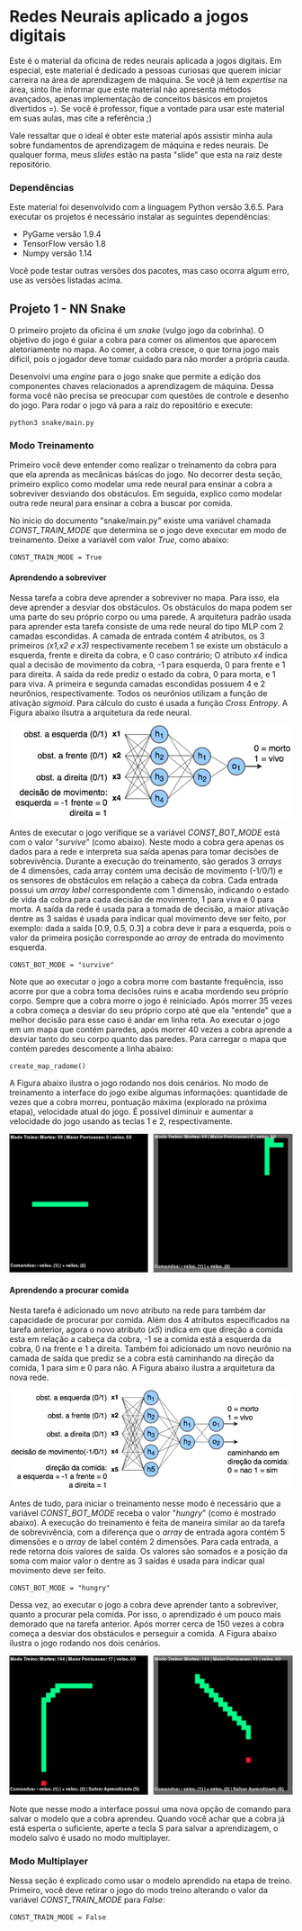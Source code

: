 # Redes Neurais aplicado a jogos digitais
Este é o material da oficina de redes neurais aplicada a jogos digitais. Em especial, este material é dedicado a pessoas curiosas que querem iniciar carreira na área de aprendizagem de máquina. Se você já tem _expertise_ na área, sinto lhe informar que este material não apresenta métodos avançados, apenas implementação de conceitos básicos em projetos divertidos  =). Se você é professor, fique a vontade para usar este material em suas aulas, mas cite a referência ;)

Vale ressaltar que o ideal é obter este material após assistir minha aula sobre fundamentos de aprendizagem de máquina e redes neurais. De qualquer forma, meus _slides_ estão na pasta "slide" que esta na raiz deste repositório.

### Dependências
Este material foi desenvolvido com a linguagem Python versão 3.6.5. Para executar os projetos é necessário instalar as seguintes dependências:

  * PyGame versão 1.9.4
  * TensorFlow versão 1.8
  * Numpy versão 1.14

Você pode testar outras versões dos pacotes, mas caso ocorra algum erro, use as versões listadas acima.

## Projeto 1 - NN Snake

O primeiro projeto da oficina é um _snake_ (vulgo jogo da cobrinha). O objetivo do jogo é guiar a cobra para comer os alimentos que aparecem aletoriamente no mapa. Ao comer, a cobra cresce, o que torna jogo mais dificil, pois o jogador deve tomar cuidado para não morder a própria cauda.

Desenvolvi uma _engine_ para o jogo snake que permite a edição dos componentes chaves relacionados a aprendizagem de máquina. Dessa forma você não precisa se preocupar com questões de controle e desenho do jogo. Para rodar o jogo vá para a raiz do repositório e execute: 
```
python3 snake/main.py
```

### Modo Treinamento

Primeiro você deve entender como realizar o treinamento da cobra para que ela aprenda as mecânicas básicas do jogo. No decorrer desta seção, primeiro explico como modelar uma rede neural para ensinar a cobra a sobreviver desviando dos obstáculos. Em seguida, explico como modelar outra rede neural para ensinar a cobra a buscar por comida.

No inicio do documento "snake/main.py" existe uma variável chamada _CONST_TRAIN_MODE_ que determina se o jogo deve executar em modo de treinamento. Deixe a variavél com valor _True_, como abaixo:

```
CONST_TRAIN_MODE = True
```

#### Aprendendo a sobreviver

Nessa tarefa a cobra deve aprender a sobreviver no mapa. Para isso, ela deve aprender a desviar dos obstáculos. Os obstáculos do mapa podem ser uma parte do seu próprio corpo ou uma parede. A arquitetura padrão usada para aprender esta tarefa consiste de uma rede neural do tipo MLP com 2 camadas escondidas. A camada de entrada contém 4 atributos, os 3 primeiros _(x1,x2 e x3)_ respectivamente recebem 1 se existe um obstáculo a esquerda, frente e direita da cobra, e 0 caso contrário; O atributo _x4_ indica qual a decisão de movimento da cobra, -1 para esquerda, 0 para frente e 1 para direita. A saída da rede prediz o estado da cobra, 0 para morta, e 1 para viva. A primeira e segunda camadas escondidas possuem 4 e 2 neurônios, respectivamente. Todos os neurônios utilizam a função de ativação _sigmoid_. Para cálculo do custo é usada a função _Cross Entropy_. A Figura abaixo ilsutra a arquitetura da rede neural. 

<p align="center">
  <img src="imgs/mlp_sur.png" />
</p>

Antes de executar o jogo verifique se a variável _CONST_BOT_MODE_ está com o valor "_survive_" (como abaixo). Neste modo a cobra gera apenas os dados para a rede e interpreta sua saída apenas para tomar decisões de sobrevivência. Durante a execução do treinamento, são gerados 3 _arrays_ de 4 dimensões, cada array contém uma decisão de movimento (-1/0/1) e os sensores de obstáculos em relação a cabeça da cobra. Cada entrada possui um _array_ _label_ correspondente com 1 dimensão, indicando o estado de vida da cobra para cada decisão de movimento, 1 para viva e 0 para morta. A saída da rede é usada para a tomada de decisão, a maior ativação dentre as 3 saídas é usada para indicar qual movimento deve ser feito, por exemplo: dada a saída [0.9, 0.5, 0.3] a cobra deve ir para a esquerda, pois o valor da primeira posição corresponde ao _array_ de entrada do movimento esquerda.

```
CONST_BOT_MODE = "survive"
```

Note que ao executar o jogo a cobra morre com bastante frequência, isso acorre por que a cobra toma decisões ruins e acaba mordendo seu próprio corpo. Sempre que a cobra morre o jogo é reiniciado. Após morrer 35 vezes a cobra começa a desviar do seu próprio corpo até que ela "entende" que a melhor decisão para esse caso é andar em linha reta. Ao executar o jogo em um mapa que contém paredes, após morrer 40 vezes a cobra aprende a desviar tanto do seu corpo quanto das paredes. Para carregar o mapa que contém paredes descomente a linha abaixo:

```
create_map_radome()
```

A Figura abaixo ilustra o jogo rodando nos dois cenários. No modo de treinamento a interface do jogo exibe algumas informações: quantidade de vezes que a cobra morreu, pontuação máxima (explorado na próxima etapa), velocidade atual do jogo. É possivel diminuir e aumentar a velocidade do jogo usando as teclas 1 e 2, respectivamente.

<p align="center">
  <img src="imgs/test_sur.png" />
</p>

#### Aprendendo a procurar comida

Nesta tarefa é adicionado um novo atributo na rede para também dar capacidade de procurar por comida. Além dos 4 atributos especificados na tarefa anterior, agora o novo atributo (_x5_) indica em que direção a comida esta em relação a cabeça da cobra, -1 se a comida está a esquerda da cobra, 0 na frente e 1 a direita. Também foi adicionado um novo neurônio na camada de saída que prediz se a cobra está caminhando na direção da comida, 1 para sim e 0 para não. A Figura abaixo ilustra a arquitetura da nova rede.

<p align="center">
  <img src="imgs/mlp_hun.png" />
</p>

Antes de tudo, para iniciar o treinamento nesse modo é necessário que a variável _CONST_BOT_MODE_ receba o valor "_hungry_" (como é mostrado abaixo). A execução do treinamento é feita de maneira similar ao da tarefa de sobrevivência, com a diferença que o _array_ de entrada agora contém 5 dimensões e o _array_ de label contém 2 dimensões. Para cada entrada, a rede retorna dois valores de saída. Os valores são somados e a posição da soma com maior valor o dentre as 3 saídas é usada para indicar qual movimento deve ser feito.

```
CONST_BOT_MODE = "hungry"
```

Dessa vez, ao executar o jogo a cobra deve aprender tanto a sobreviver, quanto a procurar pela comida. Por isso, o aprendizado é um pouco mais demorado que na tarefa anterior. Após morrer cerca de 150 vezes a cobra começa a desviar dos obstáculos e perseguir a comida. A Figura abaixo ilustra o jogo rodando nos dois cenários. 

<p align="center">
  <img src="imgs/test_hun.png" />
</p>

Note que nesse modo a interface possui uma nova opção de comando para salvar o modelo que a cobra aprendeu. Quando você achar que a cobra já está esperta o suficiente, aperte a tecla S para salvar a aprendizagem, o modelo salvo é usado no modo multiplayer.

### Modo Multiplayer

Nessa seção é explicado como usar o modelo aprendido na etapa de treino. Primeiro, você deve retirar o jogo do modo treino alterando o valor da variável _CONST_TRAIN_MODE_ para _False_:
```
CONST_TRAIN_MODE = False
```

